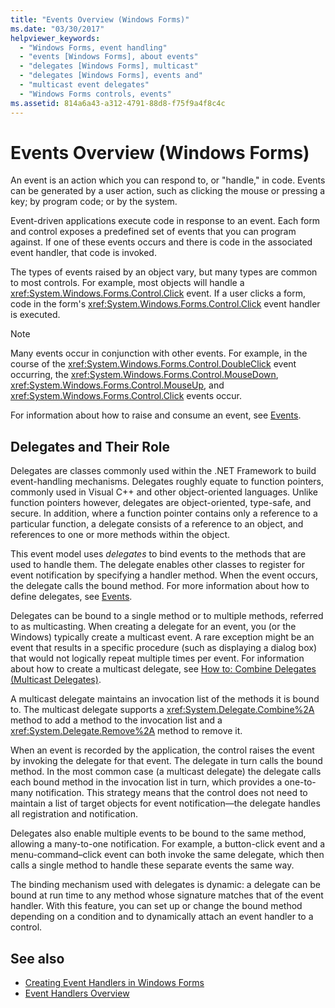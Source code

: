 ```yaml
---
title: "Events Overview (Windows Forms)"
ms.date: "03/30/2017"
helpviewer_keywords:
  - "Windows Forms, event handling"
  - "events [Windows Forms], about events"
  - "delegates [Windows Forms], multicast"
  - "delegates [Windows Forms], events and"
  - "multicast event delegates"
  - "Windows Forms controls, events"
ms.assetid: 814a6a43-a312-4791-88d8-f75f9a4f8c4c
---
```

# Events Overview (Windows Forms)
An event is an action which you can respond to, or "handle," in code. Events can be generated by a user action, such as clicking the mouse or pressing a key; by program code; or by the system.

 Event-driven applications execute code in response to an event. Each form and control exposes a predefined set of events that you can program against. If one of these events occurs and there is code in the associated event handler, that code is invoked.

 The types of events raised by an object vary, but many types are common to most controls. For example, most objects will handle a <xref:System.Windows.Forms.Control.Click> event. If a user clicks a form, code in the form's <xref:System.Windows.Forms.Control.Click> event handler is executed.

> [!NOTE]
>  Many events occur in conjunction with other events. For example, in the course of the <xref:System.Windows.Forms.Control.DoubleClick> event occurring, the <xref:System.Windows.Forms.Control.MouseDown>, <xref:System.Windows.Forms.Control.MouseUp>, and <xref:System.Windows.Forms.Control.Click> events occur.

 For information about how to raise and consume an event, see [Events](../../standard/events/index.md).

## Delegates and Their Role
 Delegates are classes commonly used within the .NET Framework to build event-handling mechanisms. Delegates roughly equate to function pointers, commonly used in Visual C++ and other object-oriented languages. Unlike function pointers however, delegates are object-oriented, type-safe, and secure. In addition, where a function pointer contains only a reference to a particular function, a delegate consists of a reference to an object, and references to one or more methods within the object.

 This event model uses *delegates* to bind events to the methods that are used to handle them. The delegate enables other classes to register for event notification by specifying a handler method. When the event occurs, the delegate calls the bound method. For more information about how to define delegates, see [Events](../../standard/events/index.md).

 Delegates can be bound to a single method or to multiple methods, referred to as multicasting. When creating a delegate for an event, you (or the Windows) typically create a multicast event. A rare exception might be an event that results in a specific procedure (such as displaying a dialog box) that would not logically repeat multiple times per event. For information about how to create a multicast delegate, see [How to: Combine Delegates (Multicast Delegates)](~/docs/csharp/programming-guide/delegates/how-to-combine-delegates-multicast-delegates.md).

 A multicast delegate maintains an invocation list of the methods it is bound to. The multicast delegate supports a <xref:System.Delegate.Combine%2A> method to add a method to the invocation list and a <xref:System.Delegate.Remove%2A> method to remove it.

 When an event is recorded by the application, the control raises the event by invoking the delegate for that event. The delegate in turn calls the bound method. In the most common case (a multicast delegate) the delegate calls each bound method in the invocation list in turn, which provides a one-to-many notification. This strategy means that the control does not need to maintain a list of target objects for event notification—the delegate handles all registration and notification.

 Delegates also enable multiple events to be bound to the same method, allowing a many-to-one notification. For example, a button-click event and a menu-command–click event can both invoke the same delegate, which then calls a single method to handle these separate events the same way.

 The binding mechanism used with delegates is dynamic: a delegate can be bound at run time to any method whose signature matches that of the event handler. With this feature, you can set up or change the bound method depending on a condition and to dynamically attach an event handler to a control.

## See also

- [Creating Event Handlers in Windows Forms](creating-event-handlers-in-windows-forms.md)
- [Event Handlers Overview](event-handlers-overview-windows-forms.md)
